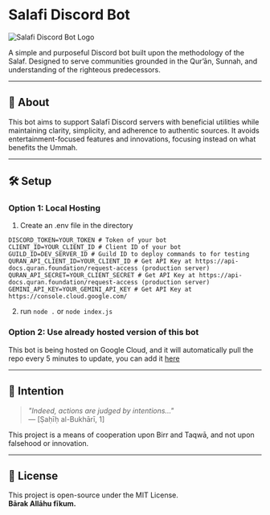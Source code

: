 # Salafi Discord Bot

![Salafi Discord Bot Logo](https://github.com/user-attachments/assets/5c687445-0e78-4442-89f2-8e37e08f556f)

A simple and purposeful Discord bot built upon the methodology of the Salaf. Designed to serve communities grounded in the Qur’ān, Sunnah, and understanding of the righteous predecessors.

---

## 🧾 About

This bot aims to support Salafī Discord servers with beneficial utilities while maintaining clarity, simplicity, and adherence to authentic sources. It avoids entertainment-focused features and innovations, focusing instead on what benefits the Ummah.

---

## 🛠 Setup

### Option 1: Local Hosting

1. Create an .env file in the directory

```env
DISCORD_TOKEN=YOUR_TOKEN # Token of your bot
CLIENT_ID=YOUR_CLIENT_ID # Client ID of your bot
GUILD_ID=DEV_SERVER_ID # Guild ID to deploy commands to for testing
QURAN_API_CLIENT_ID=YOUR_CLIENT_ID # Get API Key at https://api-docs.quran.foundation/request-access (production server)
QURAN_API_SECRET=YOUR_CLIENT_SECRET # Get API Key at https://api-docs.quran.foundation/request-access (production server)
GEMINI_API_KEY=YOUR_GEMINI_API_KEY # Get API Key at https://console.cloud.google.com/
```

2. run `node .` or `node index.js`

### Option 2: Use already hosted version of this bot
This bot is being hosted on Google Cloud, and it will automatically pull the repo every 5 minutes to update, you can add it [here](https://discord.com/oauth2/authorize?client_id=1386650006118858853)

---

## 🤲 Intention

> *"Indeed, actions are judged by intentions..."*  
> — [Ṣaḥīḥ al-Bukhārī, 1]

This project is a means of cooperation upon Birr and Taqwā, and not upon falsehood or innovation.

---

## 📖 License

This project is open-source under the MIT License.  
**Bārak Allāhu fīkum.**
